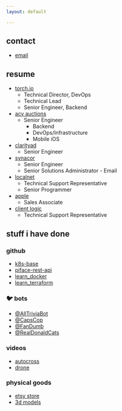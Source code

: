 ```yaml
---
layout: default

---
```

## contact

* [email](mailto:natefanaro@gmail.com)

## resume

* [torch.io](https://torch.io "torch.io")
  * Technical Director, DevOps
  * Technical Lead
  * Senior Engineer, Backend
* [acv auctions](https://acvauctions.com)
  * Senior Engineer
    * Backend
    * DevOps/Infrastructure
    * Mobile iOS
* [clarityad](https://clarityad.com)
  * Senior Engineer
* [synacor](https://synacor.com)
  * Senior Engineer
  * Senior Solutions Administrator - Email
* [localnet](https://localnet.com)
  * Technical Support Representative
  * Senior Programmer
* [apple](https://apple.com)
  * Sales Associate
* [client logic](#)
  * Technical Support Representative

## stuff i have done

### github

* [k8s-base](https://github.com/natefanaro/k8s-base)
* [piface-rest-api](https://github.com/natefanaro/piface-rest-api)
* [learn_docker](https://github.com/natefanaro/learn_docker)
* [learn_terraform](https://github.com/natefanaro/learn_terraform)

### 🐦 bots

* [@AllTriviaBot](http://twitter.com/AllTriviaBot)
* [@CapsCop](http://twitter.com/capscop)
* [@FanDumb](http://twitter.com/fandumb)
* [@RealDonaldCats](http://twitter.com/RealDonaldCats)

### videos

* [autocross](https://www.youtube.com/playlist?list=PL2OTHR3QXwiSdlCkmHFiaGv6ATAGjr-iG)
* [drone](https://www.youtube.com/playlist?list=PL2OTHR3QXwiS8WsNbUneNWnB2See0nAa6)

### physical goods

* [etsy store](designbyfanaro.etsy.com "Etsy Store")
* [3d models](https://cults3d.com/en/users/GOODWITH/creations "3D Models")